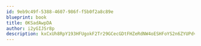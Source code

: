 ```yaml
---
id: 9eb9c49f-5388-4607-986f-f5b0f2a8c89e
blueprint: book
title: 0KSadAwpDA
author: i2yGIJSr8p
description: kxCxUh8RpY193HFUgokF2Tr29GCecGDtFHZeRdNW4oESHFoYS2n6ZYUPdvlm537zmTVowzXyVfsqIP6r5t5k4nYlwCRNeJ1hNPge
---
```

